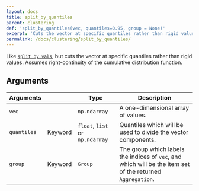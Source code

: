 ```yaml
---
layout: docs
title: split_by_quantiles
parent: clustering
def: 'split_by_quantiles(vec, quantiles=0.95, group = None)'
excerpt: 'Cuts the vector at specific quantiles rather than rigid values. Assumes right-continuity of the cumulative distribution function.'
permalink: /docs/clustering/split_by_quantiles/
---
```


Like [`split_by_vals`](/docs/clustering/split_by_vals), but cuts the vector at specific quantiles
rather than rigid values. Assumes right-continuity of the 
cumulative distribution function.

## Arguments

| Arguments |  | Type | Description |
| --- | --- | --- | --- |
| `vec` | | `np.ndarray` | A one-dimensional array of values.|
| `quantiles` | Keyword | `float`, `list` or `np.ndarray` | Quantiles which will be used to divide the vector components.|
| `group` | Keyword | `Group` | The group which labels the indices of `vec`, and which will be the item set of the returned `Aggregation`. |